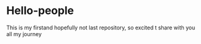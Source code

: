 # Hello-people
This is my firstand hopefully not last repository, so excited t share with you all my journey
